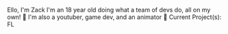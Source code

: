 Ello, I'm Zack I'm an 18 year old doing what a team of devs do, all on my own!
📜
I'm also a youtuber, game dev, and an animator
📼
Current Project(s): FL
